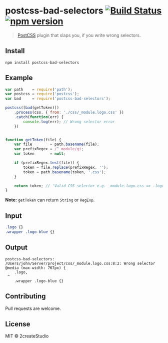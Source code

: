 # postcss-bad-selectors [![Build Status](https://travis-ci.org/2createStudio/postcss-bad-selectors.svg?branch=master)](https://travis-ci.org/2createStudio/postcss-bad-selectors) [![npm version](https://badge.fury.io/js/postcss-bad-selectors.svg)](http://badge.fury.io/js/postcss-bad-selectors)

> [PostCSS](https://github.com/postcss/postcss) plugin that slaps you, if you write wrong selectors.

## Install

```
npm install postcss-bad-selectors
```

## Example

```javascript
var path    = require('path');
var postcss = require('postcss');
var bad     = require('postcss-bad-selectors');

postcss([bad(getToken)])
	.process(css, { from: './css/_module.logo.css' })
	.catch(function(err) {
		console.log(err); // Wrong selector error
	})


function getToken(file) {
	var file        = path.basename(file);
	var prefixRegex = /^_module/gi;
	var token       = null;

	if (prefixRegex.test(file)) {
		token = file.replace(prefixRegex, '');
		token = path.basename(token, '.css');
	}

	return token; // 'Valid CSS selector e.g. _module.logo.css => .logo'
}
```

**Note:** `getToken` can return `String` or `RegExp`.

## Input
```css
.logo {}
.wrapper .logo-blue {}
```

## Output
```
postcss-bad-selectors: /Users/john/Server/project/css/_module.logo.css:8:2: Wrong selector
@media (max-width: 767px) {
	.logo,
 ^
	.wrapper .logo-blue {}
```

## Contributing

Pull requests are welcome.

## License
MIT © 2createStudio
